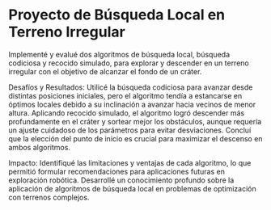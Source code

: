 # Proyecto de Búsqueda Local en Terreno Irregular

Implementé y evalué dos algoritmos de búsqueda local, búsqueda codiciosa y recocido simulado, para explorar y descender en un terreno irregular con el objetivo de alcanzar el fondo de un cráter.

Desafíos y Resultados:
Utilicé la búsqueda codiciosa para avanzar desde distintas posiciones iniciales, pero el algoritmo tendía a estancarse en óptimos locales debido a su inclinación a avanzar hacia vecinos de menor altura.
Aplicando recocido simulado, el algoritmo logró descender más profundamente en el cráter y sortear mejor los obstáculos, aunque requería un ajuste cuidadoso de los parámetros para evitar desviaciones.
Concluí que la elección del punto de inicio es crucial para maximizar el descenso en ambos algoritmos.

Impacto:
Identifiqué las limitaciones y ventajas de cada algoritmo, lo que permitió formular recomendaciones para aplicaciones futuras en exploración robótica.
Desarrollé un conocimiento profundo sobre la aplicación de algoritmos de búsqueda local en problemas de optimización con terrenos complejos.
